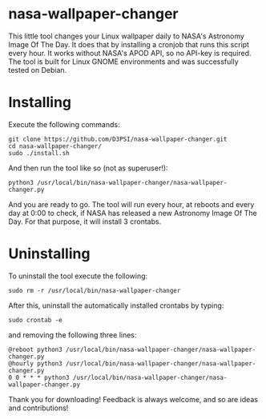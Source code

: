 # nasa-wallpaper-changer
This little tool changes your Linux wallpaper daily to NASA's Astronomy Image Of The Day.
It does that by installing a cronjob that runs this script every hour. 
It works without NASA's APOD API, so no API-key is required.
The tool is built for Linux GNOME environments and was successfully tested on Debian.

# Installing
Execute the following commands:
    
    git clone https://github.com/D3PSI/nasa-wallpaper-changer.git
    cd nasa-wallpaper-changer/
    sudo ./install.sh
    
And then run the tool like so (not as superuser!):

    python3 /usr/local/bin/nasa-wallpaper-changer/nasa-wallpaper-changer.py
    
And you are ready to go. The tool will run every hour, at reboots and every day at 0:00 to check, if NASA has released a new Astronomy Image Of The Day. For that purpose, it will install 3 crontabs.

# Uninstalling

To uninstall the tool execute the following:
 
    sudo rm -r /usr/local/bin/nasa-wallpaper-changer

After this, uninstall the automatically installed crontabs by typing:

    sudo crontab -e
    
and removing the following three lines:

    @reboot python3 /usr/local/bin/nasa-wallpaper-changer/nasa-wallpaper-changer.py
    @hourly python3 /usr/local/bin/nasa-wallpaper-changer/nasa-wallpaper-changer.py
    0 0 * * * python3 /usr/local/bin/nasa-wallpaper-changer/nasa-wallpaper-changer.py
    
Thank you for downloading! Feedback is always welcome, and so are ideas and contributions!
    
